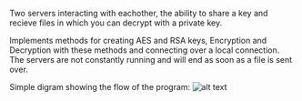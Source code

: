 Two servers interacting with eachother, the ability to share a key and recieve files in which you can decrypt with a private key.

Implements methods for creating AES and RSA keys, Encryption and Decryption with these methods and connecting over a local connection. The servers are not constantly running and will end as soon as a file is sent over. 


Simple digram showing the flow of the program: 
![alt text]([http://url/to/img.png](https://i.gyazo.com/2d56309988344cc8fbbe120a9b415717.png)https://i.gyazo.com/2d56309988344cc8fbbe120a9b415717.png)
